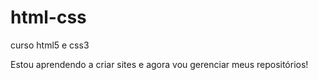 # html-css
 curso html5 e css3

Estou aprendendo a criar sites e agora vou gerenciar meus repositórios!
